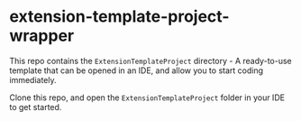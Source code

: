# extension-template-project-wrapper

This repo contains the `ExtensionTemplateProject` directory - A ready-to-use template that can be opened in an IDE, and allow you to start coding immediately.

Clone this repo, and open the `ExtensionTemplateProject` folder in your IDE to get started.